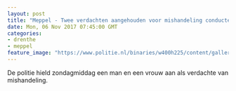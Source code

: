 ```yaml
---
layout: post
title: "Meppel - Twee verdachten aangehouden voor mishandeling conducteur en agent"
date: Mon, 06 Nov 2017 07:45:00 GMT
categories: 
- drenthe 
- meppel 
feature_image: "https://www.politie.nl/binaries/w400h225/content/gallery/politie/stockfotos/infra-en-voertuigen/nieuwe-intercity-exterieur.jpg"
---
```


De politie hield zondagmiddag een man en een vrouw aan als verdachte van mishandeling.
